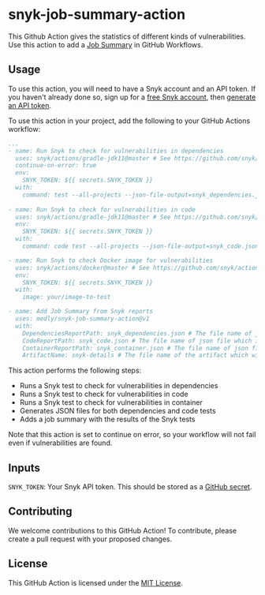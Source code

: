 # snyk-job-summary-action


This Github Action gives the statistics of different kinds of vulnerabilities. Use this action to add a [Job Summary](https://github.blog/2022-05-09-supercharging-github-actions-with-job-summaries/) in GitHub Workflows.

## Usage

To use this action, you will need to have a Snyk account and an API token. If you haven't already done so, sign up for a [free Snyk account](https://snyk.io/signup/), then [generate an API token](https://app.snyk.io/account/token).

To use this action in your project, add the following to your GitHub Actions workflow:

```yaml
...
- name: Run Snyk to check for vulnerabilities in dependencies
  uses: snyk/actions/gradle-jdk11@master # See https://github.com/snyk/actions for other supported build tools/languages
  continue-on-error: true
  env:
    SNYK_TOKEN: ${{ secrets.SNYK_TOKEN }}
  with:
    command: test --all-projects --json-file-output=snyk_dependencies.json
          
- name: Run Snyk to check for vulnerabilities in code
  uses: snyk/actions/gradle-jdk11@master # See https://github.com/snyk/actions for other supported build tools/languages
  env:
    SNYK_TOKEN: ${{ secrets.SNYK_TOKEN }}
  with:
    command: code test --all-projects --json-file-output=snyk_code.json

- name: Run Snyk to check Docker image for vulnerabilities
  uses: snyk/actions/docker@master # See https://github.com/snyk/actions for other supported build tools/languages
  env:
    SNYK_TOKEN: ${{ secrets.SNYK_TOKEN }}
  with:
    image: your/image-to-test

- name: Add Job Summary from Snyk reports
  uses: medly/snyk-job-summary-action@v1
  with:
    DependenciesReportPath: snyk_dependencies.json # The file name of json file which is generated on snyk test
    CodeReportPath: snyk_code.json # The file name of json file which is generated on snyk code test
    ContainerReportPath: snyk_container.json # The file name of json file which is generated on snyk container test
    ArtifactName: snyk-details # The file name of the artifact which will be generated
```
This action performs the following steps:

- Runs a Snyk test to check for vulnerabilities in dependencies
- Runs a Snyk test to check for vulnerabilities in code
- Runs a Snyk test to check for vulnerabilities in container
- Generates JSON files for both dependencies and code tests
- Adds a job summary with the results of the Snyk tests

Note that this action is set to continue on error, so your workflow will not fail even if vulnerabilities are found.

## Inputs
`SNYK_TOKEN`: Your Snyk API token. This should be stored as a [GitHub secret](https://docs.github.com/en/actions/security-guides/encrypted-secrets).

## Contributing
We welcome contributions to this GitHub Action! To contribute, please create a pull request with your proposed changes.

## License
This GitHub Action is licensed under the [MIT License](https://chat.openai.com/LICENSE).

